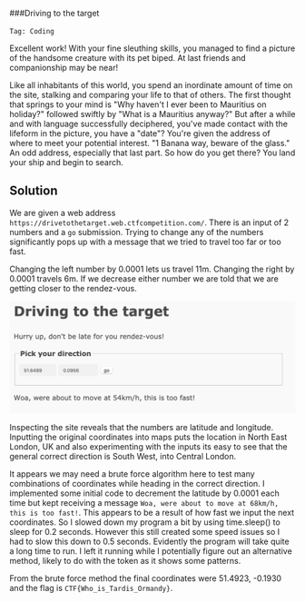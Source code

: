 ###Driving to the target

`Tag: Coding`

Excellent work!  With your fine sleuthing skills, you managed to find a picture of the handsome creature with its pet biped.  At last friends and companionship may be near!

Like all inhabitants of this world, you spend an inordinate amount of time on the site, stalking and comparing your life to that of others. The first thought that springs to your mind is "Why haven't I ever been to Mauritius on holiday?" followed swiftly by "What is a Mauritius anyway?" But after a while and with language successfully deciphered, you've made contact with the lifeform in the picture, you have a "date"? You're given the address of where to meet your potential interest. "1 Banana way, beware of the glass." An odd address, especially that last part. So how do you get there?  You land your ship and begin to search.

## Solution

We are given a web address `https://drivetothetarget.web.ctfcompetition.com/`. There is an input of 2 numbers and a `go` submission. Trying to change any of the numbers significantly pops up with a message that we tried to travel too far or too fast.

Changing the left number by 0.0001 lets us travel 11m. Changing the right by 0.0001 travels 6m. If we decrease either number we are told that we are getting closer to the rendez-vous.

![](website.png)

Inspecting the site reveals that the numbers are latitude and longitude. Inputting the original coordinates into maps puts the location in North East London, UK and also experimenting with the inputs its easy to see that the general correct direction is South West, into Central London.

It appears we may need a brute force algorithm here to test many combinations of coordinates while heading in the correct direction. I implemented some initial code to decrement the latitude by 0.0001 each time but kept receiving a message `Woa, were about to move at 68km/h, this is too fast!`. This appears to be a result of how fast we input the next coordinates. So I slowed down my program a bit by using time.sleep() to sleep for 0.2 seconds. However this still created some speed issues so I had to slow this down to 0.5 seconds. Evidently the program will take quite a long time to run. I left it running while I potentially figure out an alternative method, likely to do with the token as it shows some patterns.

From the brute force method the final coordinates were 51.4923, -0.1930 and the flag is `CTF{Who_is_Tardis_Ormandy}`.
